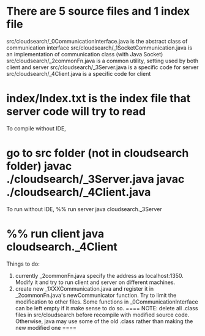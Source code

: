 There are 5 source files and 1 index file
==========================
src/cloudsearch/_0CommunicationInterface.java is the abstract class of communication interface
src/cloudsearch/_1SocketCommunication.java is an implementation of communication class (with Java Socket)
src/cloudsearch/_2commonFn.java is a common utility, setting used by both client and server
src/cloudsearch/_3Server.java is a specific code for server
src/cloudsearch/_4Client.java is a specific code for client

index/Index.txt is the index file that server code will try to read
========================
To compile without IDE,

go to src folder (not in cloudsearch folder)
javac ./cloudsearch/_3Server.java 
javac ./cloudsearch/_4Client.java 
====
To run without IDE,
%% run server 
java cloudsearch._3Server

%% run client 
java cloudsearch._4Client
=======================
Things to do:
1) currently _2commonFn.java specify the address as localhost:1350. Modify it and try to run client and server on different machines.
2) create new _1XXXCommunication.java and register it in _2commonFn.java's newCommunicator function. Try to limit the modification to other files. Some functions in _0CommunicationInterface can be left empty if it make sense to do so.
====
NOTE: delete all .class files in src/cloudsearch before recompile with modified source code. Otherwise, java may use some of the old .class rather than making the new modified one
====
